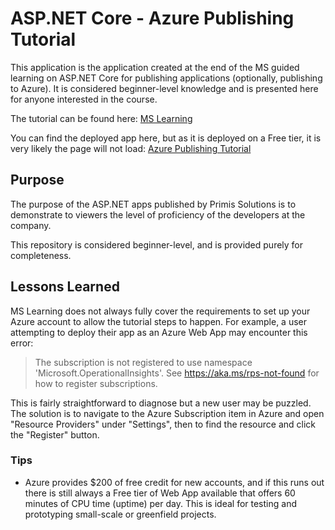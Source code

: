 # ASP.NET Core - Azure Publishing Tutorial
This application is the application created at the end of the MS guided learning on ASP.NET Core for publishing applications (optionally, publishing to Azure). It is considered beginner-level knowledge and is presented here for anyone interested in the course.

The tutorial can be found here: [MS Learning](https://learn.microsoft.com/en-gb/training/modules/publish-aspnetcore-app/)

You can find the deployed app here, but as it is deployed on a Free tier, it is very likely the page will not load: [Azure Publishing Tutorial](https://azurepublishingtutorial.azurewebsites.net/)

## Purpose
The purpose of the ASP.NET apps published by Primis Solutions is to demonstrate to viewers the level of proficiency of the developers at the company.

This repository is considered beginner-level, and is provided purely for completeness.

## Lessons Learned
MS Learning does not always fully cover the requirements to set up your Azure account to allow the tutorial steps to happen. For example, a user attempting to deploy their app as an Azure Web App may encounter this error:
> The subscription is not registered to use namespace 'Microsoft.OperationalInsights'. See https://aka.ms/rps-not-found for how to register subscriptions.

This is fairly straightforward to diagnose but a new user may be puzzled. The solution is to navigate to the Azure Subscription item in Azure and open "Resource Providers" under "Settings", then to find the resource and click the "Register" button.

### Tips
* Azure provides $200 of free credit for new accounts, and if this runs out there is still always a Free tier of Web App available that offers 60 minutes of CPU time (uptime) per day. This is ideal for testing and prototyping small-scale or greenfield projects.
